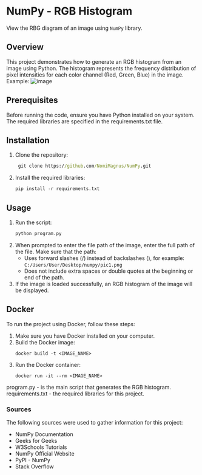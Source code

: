 # NumPy - RGB Histogram
View the RBG diagram of an image using `NumPy` library.

## Overview
This project demonstrates how to generate an RGB histogram from an image using Python.
The histogram represents the frequency distribution of pixel intensities for each color channel (Red, Green, Blue) in the image.
Example:
![image](https://github.com/user-attachments/assets/dadadab6-be05-45b7-81a5-aaf5bfb65bc4)


## Prerequisites
Before running the code, ensure you have Python installed on your system. The required libraries are specified in the requirements.txt file.

## Installation
1. Clone the repository:
   ```cmd
    git clone https://github.com/NomiMagnus/NumPy.git
   ```
2. Install the required libraries:
    ```python
    pip install -r requirements.txt
    ```

## Usage
1. Run the script:
    ```python
    python program.py
    ```
2. When prompted to enter the file path of the image, enter the full path of the file. Make sure that the path:
    - Uses forward slashes (/) instead of backslashes (\), for example:
        `C:/Users/User/Desktop/numpy/pic1.png`
    - Does not include extra spaces or double quotes at the beginning or end of the path.
3. If the image is loaded successfully, an RGB histogram of the image will be displayed.

## Docker
To run the project using Docker, follow these steps:
1. Make sure you have Docker installed on your computer.
2. Build the Docker image:
   ```docker
   docker build -t <IMAGE_NAME>
   ```
3. Run the Docker container:
   ```docker
   docker run -it --rm <IMAGE_NAME>
   ```

program.py - is the main script that generates the RGB histogram.
requirements.txt - the required libraries for this project.


### Sources
The following sources were used to gather information for this project:
- NumPy Documentation
- Geeks for Geeks
- W3Schools Tutorials
- NumPy Official Website
- PyPI - NumPy
- Stack Overflow

